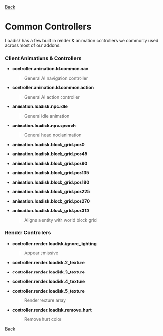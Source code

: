 [Back](https://github.com/Voxel-L**ab-S**tudios/Loadisk/blob/main/documentation/01_main.md)
# Common Controllers 

Loadisk has a few built in render & animation controllers we commonly used across most of our addons.

### Client Animations & Controllers 
- **controller.animation.ld.common.nav**
  > General AI navigation controller 

- **controller.animation.ld.common.action**
  > General AI action controller 

- **animation.loadisk.npc.idle**
  > General idle animation

- **animation.loadisk.npc.speech**
  > General head nod animation

- **animation.loadisk.block_grid.pos0**
- **animation.loadisk.block_grid.pos45**
- **animation.loadisk.block_grid.pos90**
- **animation.loadisk.block_grid.pos135**
- **animation.loadisk.block_grid.pos180**
- **animation.loadisk.block_grid.pos225**
- **animation.loadisk.block_grid.pos270**
- **animation.loadisk.block_grid.pos315**
  > Aligns a entity with world block grid
### Render Controllers 

- **controller.render.loadisk.ignore_lighting**
  > Appear emissive 

- **controller.render.loadisk.2_texture**
- **controller.render.loadisk.3_texture**
- **controller.render.loadisk.4_texture**
- **controller.render.loadisk.5_texture**
  > Render texture array

- **controller.render.loadisk.remove_hurt**
  > Remove hurt color 

[Back](https://github.com/Voxel-L**ab-S**tudios/Loadisk/blob/main/documentation/01_main.md)